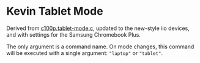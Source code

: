 # Kevin Tablet Mode

Derived from [c100p.tablet-mode.c][], updated to the new-style iio
devices, and with settings for the Samsung Chromebook Plus.

The only argument is a command name. On mode changes, this command
will be executed with a single argument: `"laptop"` or `"tablet"`.

[c100p.tablet-mode.c]: https://github.com/keenerd/c100p-tweaks/blob/798c5c01b3b9511e86629b7011c087e69e85c80d/c100p.tablet-mode.c#L1
